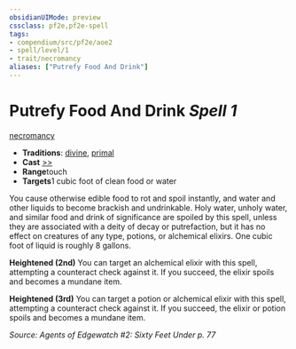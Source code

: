 ```yaml
---
obsidianUIMode: preview
cssclass: pf2e,pf2e-spell
tags:
- compendium/src/pf2e/aoe2
- spell/level/1
- trait/necromancy
aliases: ["Putrefy Food And Drink"]
---
```

# Putrefy Food And Drink *Spell 1*   
[necromancy](rules/traits/necromancy.md)  

- **Traditions**: [divine](rules/traits/divine.md), [primal](rules/traits/primal.md)
- **Cast** [>>](rules/core-rulebook/chapter-9-playing-the-game.md#Actions "Two-Action") 
- **Range**touch
- **Targets**1 cubic foot of clean food or water

You cause otherwise edible food to rot and spoil instantly, and water and other liquids to become brackish and undrinkable. Holy water, unholy water, and similar food and drink of significance are spoiled by this spell, unless they are associated with a deity of decay or putrefaction, but it has no effect on creatures of any type, potions, or alchemical elixirs. One cubic foot of liquid is roughly 8 gallons.

**Heightened (2nd)** You can target an alchemical elixir with this spell, attempting a counteract check against it. If you succeed, the elixir spoils and becomes a mundane item.

**Heightened (3rd)** You can target a potion or alchemical elixir with this spell, attempting a counteract check against it. If you succeed, the elixir or potion spoils and becomes a mundane item.

*Source: Agents of Edgewatch #2: Sixty Feet Under p. 77*